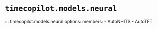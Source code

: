 
# `timecopilot.models.neural`

::: timecopilot.models.neural
    options:
        members:
            - AutoNHITS
            - AutoTFT